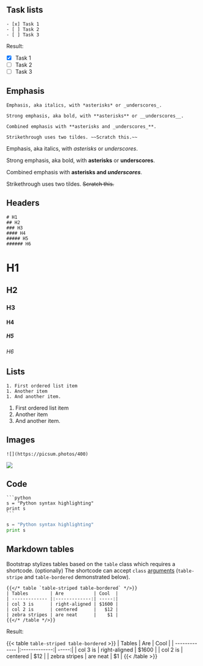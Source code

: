 ## Task lists

```no-highlight
- [x] Task 1
- [ ] Task 2
- [ ] Task 3
```

Result:

- [x] Task 1
- [ ] Task 2
- [ ] Task 3

## Emphasis

```no-highlight
Emphasis, aka italics, with *asterisks* or _underscores_.

Strong emphasis, aka bold, with **asterisks** or __underscores__.

Combined emphasis with **asterisks and _underscores_**.

Strikethrough uses two tildes. ~~Scratch this.~~
```

Emphasis, aka italics, with *asterisks* or _underscores_.

Strong emphasis, aka bold, with **asterisks** or __underscores__.

Combined emphasis with **asterisks and _underscores_**.

Strikethrough uses two tildes. ~~Scratch this.~~

## Headers

```no-highlight
# H1
## H2
### H3
#### H4
##### H5
###### H6
```

# H1
## H2
### H3
#### H4
##### H5
###### H6

## Lists

```no-highlight
1. First ordered list item
1. Another item
1. And another item. 
```

1. First ordered list item
1. Another item
1. And another item.

## Images

```no-highlight
![](https://picsum.photos/400)
```

![](https://picsum.photos/400)


## Code

    ```python
    s = "Python syntax highlighting"
    print s
    ```

```python
s = "Python syntax highlighting"
print s
```

## Markdown tables

Bootstrap stylizes tables based on the `table` class which requires a shortcode. (optionally) The shortcode can accept `class` [arguments](https://getbootstrap.com/docs/4.1/getting-started/introduction/) (`table-stripe` and `table-bordered` demonstrated below).

```no-highlight
{{</* table `table-striped table-bordered` */>}}
| Tables        | Are           | Cool  |
| ------------- |:-------------:| -----:|
| col 3 is      | right-aligned | $1600 |
| col 2 is      | centered      |   $12 |
| zebra stripes | are neat      |    $1 |
{{</* /table */>}}
```
Result:

{{< table `table-striped table-bordered` >}}
| Tables        | Are           | Cool  |
| ------------- |:-------------:| -----:|
| col 3 is      | right-aligned | $1600 |
| col 2 is      | centered      |   $12 |
| zebra stripes | are neat      |    $1 |
{{< /table >}}